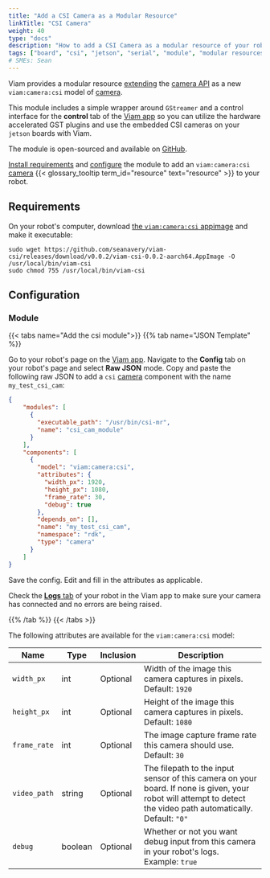 ```yaml
---
title: "Add a CSI Camera as a Modular Resource"
linkTitle: "CSI Camera"
weight: 40
type: "docs"
description: "How to add a CSI Camera as a modular resource of your robot."
tags: ["board", "csi", "jetson", "serial", "module", "modular resources", "Python", "python SDK", "nvidia", "jetson orin", "jetson orin nano", "nano", "camera"]
# SMEs: Sean
---
```



Viam provides a modular resource [extending](/extend/modular-resources/) the [camera API](/components/camera/#api) as a new `viam:camera:csi` model of [camera](/components/camera/).

This module includes a simple wrapper around `GStreamer` and a control interface for the **control** tab of the [Viam app](https://app.viam.com) so you can utilize the hardware accelerated GST plugins and use the embedded CSI cameras on your `jetson` boards with Viam.

The module is open-sourced and available on [GitHub](https://github.com/seanavery/viam-csi).

[Install requirements](#requirements) and [configure](#configuration) the module to add an `viam:camera:csi` [camera](/components/camera/) {{< glossary_tooltip term_id="resource" text="resource" >}} to your robot.

## Requirements

On your robot's computer, download [the `viam:camera:csi` appimage](https://github.com/viamrobotics/odrive) and make it executable:

``` {class="command-line" data-prompt="$"}
sudo wget https://github.com/seanavery/viam-csi/releases/download/v0.0.2/viam-csi-0.0.2-aarch64.AppImage -O /usr/local/bin/viam-csi
sudo chmod 755 /usr/local/bin/viam-csi
```

## Configuration

### Module

{{< tabs name="Add the csi module">}}
{{% tab name="JSON Template" %}}

Go to your robot's page on the [Viam app](https://app.viam.com/).
Navigate to the **Config** tab on your robot's page and select **Raw JSON** mode.
Copy and paste the following raw JSON to add a `csi` [camera](/components/camera/) component with the name `my_test_csi_cam`:

```json {class="line-numbers linkable-line-numbers"}
{
    "modules": [
      {
        "executable_path": "/usr/bin/csi-mr",
        "name": "csi_cam_module"
      }
    ],
    "components": [
      {
        "model": "viam:camera:csi",
        "attributes": {
          "width_px": 1920,
          "height_px": 1080,
          "frame_rate": 30,
          "debug": true
        },
        "depends_on": [],
        "name": "my_test_csi_cam",
        "namespace": "rdk",
        "type": "camera"
      }
    ]
}
```

Save the config.
Edit and fill in the attributes as applicable.

Check the [**Logs** tab](/program/debug/) of your robot in the Viam app to make sure your camera has connected and no errors are being raised.

{{% /tab %}}
{{< /tabs >}}

The following attributes are available for the `viam:camera:csi` model:

| Name | Type | Inclusion | Description |
| ---- | ---- | --------- | ----------- |
| `width_px` | int | Optional | Width of the image this camera captures in pixels. <br> Default: `1920` |
| `height_px` | int | Optional | Height of the image this camera captures in pixels. <br> Default: `1080` |
| `frame_rate` | int | Optional | The image capture frame rate this camera should use. <br> Default: `30` |
| `video_path` | string | Optional | The filepath to the input sensor of this camera on your board. If none is given, your robot will attempt to detect the video path automatically. <br> Default: `"0"` |
| `debug` | boolean | Optional | Whether or not you want debug input from this camera in your robot's logs. <br> Example: `true` |
